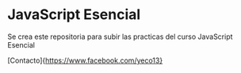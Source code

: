 # JavaScript Esencial

Se crea este repositoria para subir las practicas del curso JavaScript Esencial

[Contacto]{https://www.facebook.com/yeco13}